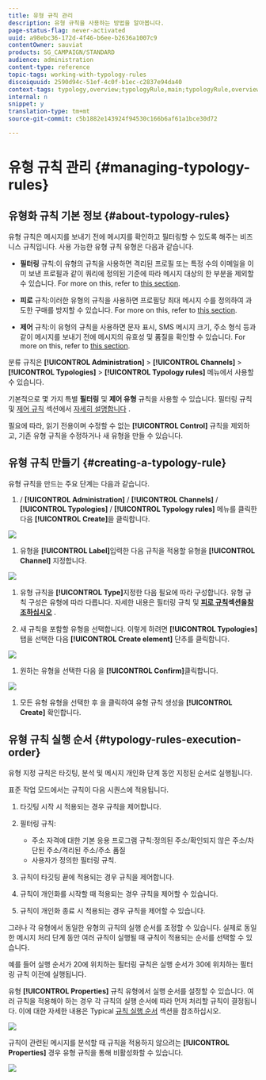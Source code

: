```yaml
---
title: 유형 규칙 관리
description: 유형 규칙을 사용하는 방법을 알아봅니다.
page-status-flag: never-activated
uuid: a98ebc36-172d-4f46-b6ee-b2636a1007c9
contentOwner: sauviat
products: SG_CAMPAIGN/STANDARD
audience: administration
content-type: reference
topic-tags: working-with-typology-rules
discoiquuid: 2590d94c-51ef-4c0f-b1ec-c2837e94da40
context-tags: typology,overview;typologyRule,main;typologyRule,overview
internal: n
snippet: y
translation-type: tm+mt
source-git-commit: c5b1882e143924f94530c166b6af61a1bce30d72

---
```



# 유형 규칙 관리 {#managing-typology-rules}

## 유형화 규칙 기본 정보 {#about-typology-rules}

유형 규칙은 메시지를 보내기 전에 메시지를 확인하고 필터링할 수 있도록 해주는 비즈니스 규칙입니다. 사용 가능한 유형 규칙 유형은 다음과 같습니다.

* **필터링** 규칙:이 유형의 규칙을 사용하면 격리된 프로필 또는 특정 수의 이메일을 이미 보낸 프로필과 같이 쿼리에 정의된 기준에 따라 메시지 대상의 한 부분을 제외할 수 있습니다. For more on this, refer to [this section](../../sending/using/filtering-rules.md).

* **피로** 규칙:이러한 유형의 규칙을 사용하면 프로필당 최대 메시지 수를 정의하여 과도한 구매를 방지할 수 있습니다. For more on this, refer to [this section](../../sending/using/fatigue-rules.md).

* **제어** 규칙:이 유형의 규칙을 사용하면 문자 표시, SMS 메시지 크기, 주소 형식 등과 같이 메시지를 보내기 전에 메시지의 유효성 및 품질을 확인할 수 있습니다. For more on this, refer to [this section](../../sending/using/control-rules.md).

분류 규칙은 **[!UICONTROL Administration]** > **[!UICONTROL Channels]** > **[!UICONTROL Typologies]** > **[!UICONTROL Typology rules]** 메뉴에서 사용할 수 있습니다.

기본적으로 몇 가지 특별 **필터링** 및 **제어 유형** 규칙을 사용할 수 있습니다. 필터링 규칙 및 [제어 규칙](../../sending/using/fatigue-rules.md) 섹션에서 [자세히 설명합니다](../../sending/using/control-rules.md) .

필요에 따라, 읽기 전용이며 수정할 수 없는 **[!UICONTROL Control]** 규칙을 제외하고, 기존 유형 규칙을 수정하거나 새 유형을 만들 수 있습니다.

## 유형 규칙 만들기 {#creating-a-typology-rule}

유형 규칙을 만드는 주요 단계는 다음과 같습니다.

1. / **[!UICONTROL Administration]** / **[!UICONTROL Channels]** / **[!UICONTROL Typologies]** / **[!UICONTROL Typology rules]** 메뉴를 클릭한 다음 **[!UICONTROL Create]**&#x200B;을 클릭합니다.

![](assets/typology_create-rule.png)

1. 유형을 **[!UICONTROL Label]**&#x200B;입력한 다음 규칙을 적용할 유형을 **[!UICONTROL Channel]** 지정합니다.

![](assets/typology-rule-label.png)

1. 유형 규칙을 **[!UICONTROL Type]**&#x200B;지정한 다음 필요에 따라 구성합니다. 유형 규칙 구성은 유형에 따라 다릅니다. 자세한 내용은 필터링 규칙 및 **[피로 규칙](../../sending/using/filtering-rules.md)**섹션을**[&#x200B;참조하십시오](../../sending/using/fatigue-rules.md)** .

1. 새 규칙을 포함할 유형을 선택합니다. 이렇게 하려면 **[!UICONTROL Typologies]** 탭을 선택한 다음 **[!UICONTROL Create element]** 단추를 클릭합니다.

![](assets/typology-typologies-tab.png)

1. 원하는 유형을 선택한 다음 을 **[!UICONTROL Confirm]**&#x200B;클릭합니다.

![](assets/typology-link.png)

1. 모든 유형 유형을 선택한 후 을 클릭하여 유형 규칙 생성을 **[!UICONTROL Create]** 확인합니다.

## 유형 규칙 실행 순서 {#typology-rules-execution-order}

유형 지정 규칙은 타깃팅, 분석 및 메시지 개인화 단계 동안 지정된 순서로 실행됩니다.

표준 작업 모드에서는 규칙이 다음 시퀀스에 적용됩니다.

1. 타깃팅 시작 시 적용되는 경우 규칙을 제어합니다.
1. 필터링 규칙:

   * 주소 자격에 대한 기본 응용 프로그램 규칙:정의된 주소/확인되지 않은 주소/차단된 주소/격리된 주소/주소 품질
   * 사용자가 정의한 필터링 규칙.

1. 규칙이 타깃팅 끝에 적용되는 경우 규칙을 제어합니다.
1. 규칙이 개인화를 시작할 때 적용되는 경우 규칙을 제어할 수 있습니다.
1. 규칙이 개인화 종료 시 적용되는 경우 규칙을 제어할 수 있습니다.

그러나 각 유형에서 동일한 유형의 규칙의 실행 순서를 조정할 수 있습니다. 실제로 동일한 메시지 처리 단계 동안 여러 규칙이 실행될 때 규칙이 적용되는 순서를 선택할 수 있습니다.

예를 들어 실행 순서가 20에 위치하는 필터링 규칙은 실행 순서가 30에 위치하는 필터링 규칙 이전에 실행됩니다.

유형 **[!UICONTROL Properties]** 규칙 유형에서 실행 순서를 설정할 수 있습니다. 여러 규칙을 적용해야 하는 경우 각 규칙의 실행 순서에 따라 먼저 처리할 규칙이 결정됩니다. 이에 대한 자세한 내용은 Typical [규칙 실행 순서](#typology-rules-execution-order) 섹션을 참조하십시오.

![](assets/typology_rule-active.png)

규칙이 관련된 메시지를 분석할 때 규칙을 적용하지 않으려는 **[!UICONTROL Properties]** 경우 유형 규칙을 통해 비활성화할 수 있습니다.

![](assets/typology_rule-order.png)
